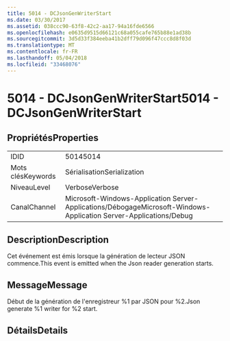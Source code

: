 ```yaml
---
title: 5014 - DCJsonGenWriterStart
ms.date: 03/30/2017
ms.assetid: 038ccc90-63f8-42c2-aa17-94a16fde6566
ms.openlocfilehash: e0635d9515d66121c68a055cafe765b88e1ad38b
ms.sourcegitcommit: 3d5d33f384eeba41b2dff79d096f47ccc8d8f03d
ms.translationtype: MT
ms.contentlocale: fr-FR
ms.lasthandoff: 05/04/2018
ms.locfileid: "33468076"
---
```

# <a name="5014---dcjsongenwriterstart"></a><span data-ttu-id="6f837-102">5014 - DCJsonGenWriterStart</span><span class="sxs-lookup"><span data-stu-id="6f837-102">5014 - DCJsonGenWriterStart</span></span>
## <a name="properties"></a><span data-ttu-id="6f837-103">Propriétés</span><span class="sxs-lookup"><span data-stu-id="6f837-103">Properties</span></span>  
  
|||  
|-|-|  
|<span data-ttu-id="6f837-104">ID</span><span class="sxs-lookup"><span data-stu-id="6f837-104">ID</span></span>|<span data-ttu-id="6f837-105">5014</span><span class="sxs-lookup"><span data-stu-id="6f837-105">5014</span></span>|  
|<span data-ttu-id="6f837-106">Mots clés</span><span class="sxs-lookup"><span data-stu-id="6f837-106">Keywords</span></span>|<span data-ttu-id="6f837-107">Sérialisation</span><span class="sxs-lookup"><span data-stu-id="6f837-107">Serialization</span></span>|  
|<span data-ttu-id="6f837-108">Niveau</span><span class="sxs-lookup"><span data-stu-id="6f837-108">Level</span></span>|<span data-ttu-id="6f837-109">Verbose</span><span class="sxs-lookup"><span data-stu-id="6f837-109">Verbose</span></span>|  
|<span data-ttu-id="6f837-110">Canal</span><span class="sxs-lookup"><span data-stu-id="6f837-110">Channel</span></span>|<span data-ttu-id="6f837-111">Microsoft-Windows-Application Server-Applications/Débogage</span><span class="sxs-lookup"><span data-stu-id="6f837-111">Microsoft-Windows-Application Server-Applications/Debug</span></span>|  
  
## <a name="description"></a><span data-ttu-id="6f837-112">Description</span><span class="sxs-lookup"><span data-stu-id="6f837-112">Description</span></span>  
 <span data-ttu-id="6f837-113">Cet événement est émis lorsque la génération de lecteur JSON commence.</span><span class="sxs-lookup"><span data-stu-id="6f837-113">This event is emitted when the Json reader generation starts.</span></span>  
  
## <a name="message"></a><span data-ttu-id="6f837-114">Message</span><span class="sxs-lookup"><span data-stu-id="6f837-114">Message</span></span>  
 <span data-ttu-id="6f837-115">Début de la génération de l'enregistreur %1 par JSON pour %2.</span><span class="sxs-lookup"><span data-stu-id="6f837-115">Json generate %1 writer for %2 start.</span></span>  
  
## <a name="details"></a><span data-ttu-id="6f837-116">Détails</span><span class="sxs-lookup"><span data-stu-id="6f837-116">Details</span></span>
